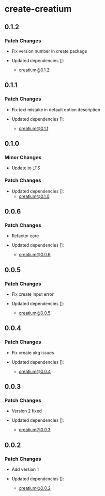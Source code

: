 # create-creatium

## 0.1.2

### Patch Changes

- Fix version number in create package

- Updated dependencies []:
  - creatium@0.1.2

## 0.1.1

### Patch Changes

- Fix text mistake in default option description

- Updated dependencies []:
  - creatium@0.1.1

## 0.1.0

### Minor Changes

- Update to LTS

### Patch Changes

- Updated dependencies []:
  - creatium@0.1.0

## 0.0.6

### Patch Changes

- Refactor core

- Updated dependencies []:
  - creatium@0.0.6

## 0.0.5

### Patch Changes

- Fix create input error

- Updated dependencies []:
  - creatium@0.0.5

## 0.0.4

### Patch Changes

- Fix create pkg issues

- Updated dependencies []:
  - creatium@0.0.4

## 0.0.3

### Patch Changes

- Version 2 fixed

- Updated dependencies []:
  - creatium@0.0.3

## 0.0.2

### Patch Changes

- Add version 1

- Updated dependencies []:
  - creatium@0.0.2
